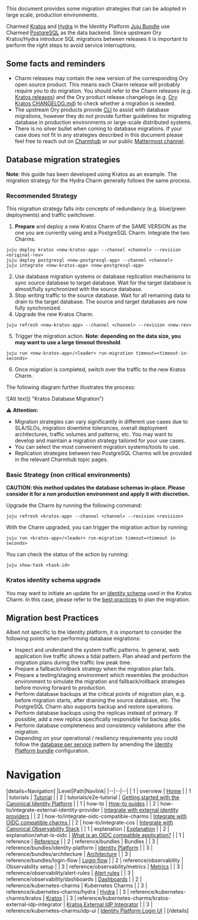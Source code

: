 This document provides some migration strategies that can be adopted in large scale, production environments.

Charmed [Kratos](https://github.com/canonical/kratos-operator) and [Hydra](https://github.com/canonical/hydra-operator) in the Identity Platform [Juju Bundle](https://github.com/canonical/iam-bundle) use Charmed [PostgreSQL](https://charmhub.io/postgresql-k8s) as the data backend. Since upstream Ory Kratos/Hydra introduce SQL migrations between releases it is important to perform the right steps to avoid service interruptions.

## Some facts and reminders
- Charm releases may contain the new version of the corresponding Ory open source product. This means each Charm release will probably require you to do migration. You should refer to the Charm releases (e.g. [Kratos releases](https://github.com/canonical/kratos-operator/releases)) and the Ory product release changelogs (e.g. [Ory Kratos CHANGELOG.md](https://github.com/ory/kratos/blob/master/CHANGELOG.md)) to check whether a migration is needed.
- The upstream Ory products provide [CLI](https://www.ory.sh/docs/kratos/cli/kratos-migrate-sql) to assist with database migrations, however they do not provide further guidelines for migrating database in production environments or large-scale distributed systems.
- There is no silver bullet when coming to database migrations. If your case does not fit in any strategies described in this document please feel free to reach out on [Charmhub](https://discourse.charmhub.io/) or our public [Mattermost channel](https://chat.charmhub.io/charmhub/channels/iam-platform).

## Database migration strategies

**Note**: this guide has been developed using Kratos as an example. The migration strategy for the Hydra Charm generally follows the same process.

### Recommended Strategy
This migration strategy falls into concepts of redundancy (e.g. blue/green deployments) and traffic switchover.

1. **Prepare** and deploy a new Kratos Charm of the SAME VERSION as the one you are currently using and a PostgreSQL Charm. Integrate the two Charms.

```
juju deploy kratos <new-kratos-app> --channel <channel> --revision <original-rev>
juju deploy postgresql <new-postgresql-app> --channel <channel>
juju integrate <new-kratos-app> <new-postgresql-app>
```

2. Use database migration systems or database replication mechanisms to sync source database to target database. Wait for the target database is almost/fully synchronized with the source database.
3. Stop writing traffic to the source database. Wait for all remaining data to drain to the target database. The source and target databases are now fully synchronized.
4. Upgrade the new Kratos Charm.
```
juju refresh <new-kratos-app> --channel <channel> --revision <new-rev>
```
5. Trigger the migration action. **Note: depending on the data size, you may want to use a large timeout threshold**.
```
juju run <new-kratos-app>/<leader> run-migration timeout=<timeout-in-seconds>
```
6. Once migration is completed, switch over the traffic to the new Kratos Charm.

The following diagram further illustrates the process:

![Alt text]( "Kratos Database Migration")

:warning: **Attention:**
- Migration strategies can vary significantly in different use cases due to SLA/SLOs, migration downtime tolerances, overall deployment architectures, traffic volumes and patterns, etc. You may want to develop and maintain a migration strategy tailored for your use cases.
- You can select the most convenient migration systems/tools to use.
- Replication strategies between two PostgreSQL Charms will be provided in the relevant Charmhub topic pages.

### Basic Strategy (non critical environments)
**CAUTION: this method updates the database schemas in-place. Please consider it for a non production environment and apply it with discretion.**

Upgrade the Charm by running the following command:
```
juju refresh <kratos-app> --channel <channel> --revision <revision>
```
With the Charm upgraded, you can trigger the migration action by running:
```
juju run <kratos-app>/<leader> run-migration timeout=<timeout in seconds>
```
You can check the status of the action by running:
```
juju show-task <task-id>
```

### Kratos identity schema upgrade
You may want to initiate an update for an [identity schema](https://www.ory.sh/docs/kratos/manage-identities/identity-schema) used in the Kratos Charm. In this case, please refer to the [best practices](https://www.ory.sh/docs/kratos/manage-identities/best-practices#updating-identity-schemas) to plan the migration.

## Migration best Practices
Albeit not specific to the Identity platform, it is important to consider the following points when performing database migrations:

- Inspect and understand the system traffic patterns. In general, web application live traffic shows a tidal pattern. Plan ahead and perform the migration plans during the traffic low peak time.
- Prepare a fallback/rollback strategy when the migration plan fails.
- Prepare a testing/staging environment which resembles the production environment to simulate the migration and fallback/rollback strategies before moving forward to production.
- Perform database backups at the critical points of migration plan, e.g. before migration starts, after draining the source database, etc. The PostgreSQL Charm also supports backup and restore operations.
- Perform database backups using the replicas instead of primary. If possible, add a new replica specifically responsible for backup jobs.
- Perform database completeness and consistency validations after the migration.
- Depending on your operational / resiliency requirements you could follow the [database per service](https://microservices.io/patterns/data/database-per-service.html) pattern by amending the [Identity Platform bundle](https://github.com/canonical/iam-bundle) configuration.

# Navigation
[details=Navigation]
|Level|Path|Navlink|
|--|--|--|
| 1 | overview | [Home]() |
| 1 | tutorials | [Tutorial]() |
| 2 | tutorials/e2e-tutorial | [Getting started with the Canonical Identity Platform]() |
| 1 | how-to | [How-to guides]() |
| 2 | how-to/integrate-external-identity-provider | [Integrate with external identity providers]() |
| 2 | how-to/integrate-oidc-compatible-charms | [Integrate with OIDC compatible charms ]() |
| 2 | how-to/integrate-cos | [Integrate with Canonical Observability Stack]() |
| 1 | explanation | [Explanation]() |
| 2 | explanation/what-is-oidc | [What is an OIDC compatible application?]() |
| 1 | reference | [Reference]() |
| 2 | reference/bundles | Bundles |
| 3 | reference/bundles/identity-platform | [Identity Platform](https://charmhub.io/identity-platform) |
| 3 | reference/bundles/architecture | [Architecture]() |
| 3 | reference/bundles/login-flow | [Login flow]() |
| 2 | reference/observability | Observability setup |
| 3 | reference/observability/metrics | [Metrics]() |
| 3 | reference/observability/alert-rules | [Alert rules]() |
| 3 | reference/observability/dashboards | [Dashboards]() |
| 2 | reference/kubernetes-charms | Kubernetes Charms |
| 3 | reference/kubernetes-charms/hydra | [Hydra](https://charmhub.io/hydra) |
| 3 | reference/kubernetes-charms/kratos | [Kratos](https://charmhub.io/kratos) |
| 3 | reference/kubernetes-charms/kratos-external-idp-integrator | [Kratos External IdP Integrator](https://charmhub.io/kratos-external-idp-integrator) |
| 3 | reference/kubernetes-charms/idp-ui | [Identity Platform Login UI](https://charmhub.io/identity-platform-login-ui-operator) |
[/details]